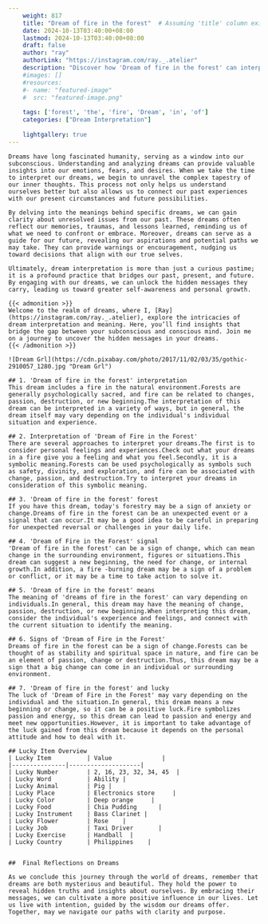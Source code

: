 ```yaml
---
    weight: 817
    title: "Dream of fire in the forest"  # Assuming 'title' column exists
    date: 2024-10-13T03:40:00+08:00
    lastmod: 2024-10-13T03:40:00+08:00
    draft: false
    author: "ray"
    authorLink: "https://instagram.com/ray._.atelier"
    description: "Discover how 'Dream of fire in the forest' can interpret your future and uncover its significant meanings in your life."
    #images: []
    #resources:
    #- name: "featured-image"
    #  src: "featured-image.png"
    
    tags: ['forest', 'the', 'fire', 'Dream', 'in', 'of']
    categories: ["Dream Interpretation"]
    
    lightgallery: true
---
```

    
    Dreams have long fascinated humanity, serving as a window into our subconscious. Understanding and analyzing dreams can provide valuable insights into our emotions, fears, and desires. When we take the time to interpret our dreams, we begin to unravel the complex tapestry of our inner thoughts. This process not only helps us understand ourselves better but also allows us to connect our past experiences with our present circumstances and future possibilities.
    
    By delving into the meanings behind specific dreams, we can gain clarity about unresolved issues from our past. These dreams often reflect our memories, traumas, and lessons learned, reminding us of what we need to confront or embrace. Moreover, dreams can serve as a guide for our future, revealing our aspirations and potential paths we may take. They can provide warnings or encouragement, nudging us toward decisions that align with our true selves.
    
    Ultimately, dream interpretation is more than just a curious pastime; it is a profound practice that bridges our past, present, and future. By engaging with our dreams, we can unlock the hidden messages they carry, leading us toward greater self-awareness and personal growth.
    
    {{< admonition >}}
    Welcome to the realm of dreams, where I, [Ray](https://instagram.com/ray._.atelier), explore the intricacies of dream interpretation and meaning. Here, you’ll find insights that bridge the gap between your subconscious and conscious mind. Join me on a journey to uncover the hidden messages in your dreams.
    {{< /admonition >}}
    
    ![Dream Grl](https://cdn.pixabay.com/photo/2017/11/02/03/35/gothic-2910057_1280.jpg "Dream Grl")
    
    ## 1. 'Dream of fire in the forest' interpretation
    This dream includes a fire in the natural environment.Forests are generally psychologically sacred, and fire can be related to changes, passion, destruction, or new beginning.The interpretation of this dream can be interpreted in a variety of ways, but in general, the dream itself may vary depending on the individual's individual situation and experience.
    
    ## 2. Interpretation of 'Dream of Fire in the Forest'
    There are several approaches to interpret your dreams.The first is to consider personal feelings and experiences.Check out what your dreams in a fire give you a feeling and what you feel.Secondly, it is a symbolic meaning.Forests can be used psychologically as symbols such as safety, divinity, and exploration, and fire can be associated with change, passion, and destruction.Try to interpret your dreams in consideration of this symbolic meaning.
    
    ## 3. 'Dream of fire in the forest' forest
    If you have this dream, today's forestry may be a sign of anxiety or change.Dreams of fire in the forest can be an unexpected event or a signal that can occur.It may be a good idea to be careful in preparing for unexpected reversal or challenges in your daily life.
    
    ## 4. 'Dream of Fire in the Forest' signal
    'Dream of fire in the forest' can be a sign of change, which can mean change in the surrounding environment, figures or situations.This dream can suggest a new beginning, the need for change, or internal growth.In addition, a fire -burning dream may be a sign of a problem or conflict, or it may be a time to take action to solve it.
    
    ## 5. 'Dream of fire in the forest' means
    The meaning of 'dreams of fire in the forest' can vary depending on individuals.In general, this dream may have the meaning of change, passion, destruction, or new beginning.When interpreting this dream, consider the individual's experience and feelings, and connect with the current situation to identify the meaning.
    
    ## 6. Signs of 'Dream of Fire in the Forest'
    Dreams of fire in the forest can be a sign of change.Forests can be thought of as stability and spiritual space in nature, and fire can be an element of passion, change or destruction.Thus, this dream may be a sign that a big change can come in an individual or surrounding environment.
    
    ## 7. 'Dream of fire in the forest' and lucky
    The luck of 'Dream of Fire in the Forest' may vary depending on the individual and the situation.In general, this dream means a new beginning or change, so it can be a positive luck.Fire symbolizes passion and energy, so this dream can lead to passion and energy and meet new opportunities.However, it is important to take advantage of the luck gained from this dream because it depends on the personal attitude and how to deal with it.
    
    ## Lucky Item Overview
    | Lucky Item          | Value              |
    |---------------|--------------------|
    | Lucky Number        | 2, 16, 23, 32, 34, 45  |
    | Lucky Word          | Ability |
    | Lucky Animal        | Pig |
    | Lucky Place         | Electronics store     |
    | Lucky Color         | Deep orange     |
    | Lucky Food          | Chia Pudding      |
    | Lucky Instrument    | Bass Clarinet |
    | Lucky Flower        | Rose    |
    | Lucky Job           | Taxi Driver       |
    | Lucky Exercise      | Handball  |
    | Lucky Country       | Philippines    |
    
    
    ##  Final Reflections on Dreams
    
    As we conclude this journey through the world of dreams, remember that dreams are both mysterious and beautiful. They hold the power to reveal hidden truths and insights about ourselves. By embracing their messages, we can cultivate a more positive influence in our lives. Let us live with intention, guided by the wisdom our dreams offer. Together, may we navigate our paths with clarity and purpose.
    